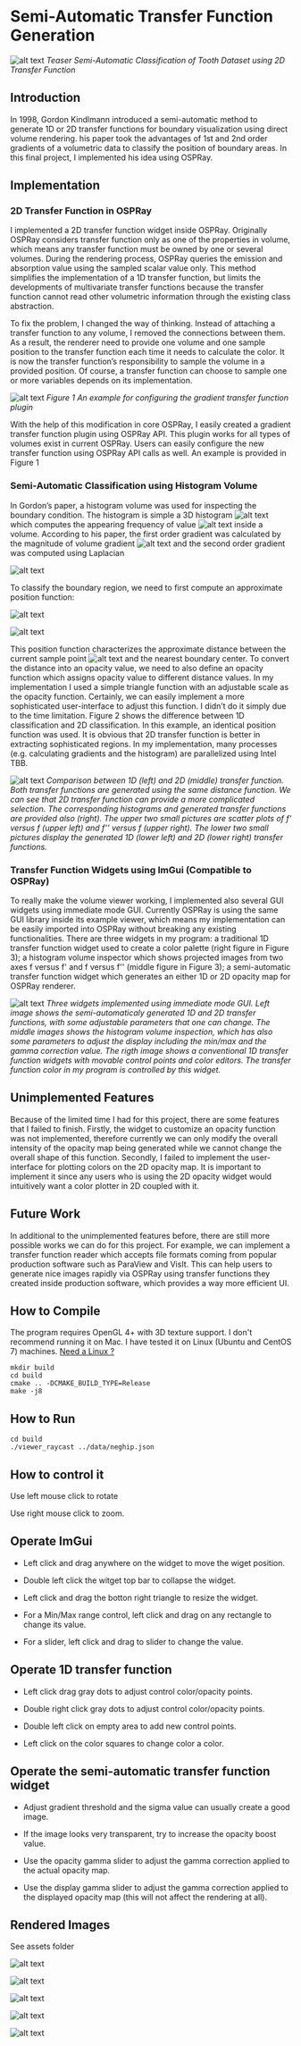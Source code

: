 # Semi-Automatic Transfer Function Generation #

![alt text][teaser]
*Teaser Semi-Automatic Classification of *Tooth* Dataset using 2D Transfer Function*

## Introduction ##

In 1998, Gordon Kindlmann introduced a semi-automatic method to generate 1D or 2D transfer functions for boundary visualization using direct volume rendering. his paper took the advantages of 1st and 2nd order gradients of a volumetric data to classify the position of boundary areas. In this final project, I implemented his idea using OSPRay.
 
## Implementation ##
### 2D Transfer Function in OSPRay ###

I implemented a 2D transfer function widget inside OSPRay. Originally OSPRay considers transfer function only as one of the properties in volume, which means any transfer function must be owned by one or several volumes. During the rendering process, OSPRay queries the emission and absorption value using the sampled scalar value only. This method simplifies the implementation of a 1D transfer function, but limits the developments of multivariate transfer functions because the transfer function cannot read other volumetric information through the existing class abstraction.

To fix the problem, I changed the way of thinking. Instead of attaching a transfer function to any volume, I removed the connections between them. As a result, the renderer need to provide one volume and one sample position to the transfer function each time it needs to calculate the color. It is now the transfer function’s responsibility to sample the volume in a provided position. Of course, a transfer function can choose to sample one or more variables depends on its implementation.

![alt text][figure1]
*Figure 1 An example for configuring the gradient transfer function plugin*

With the help of this modification in core OSPRay, I easily created a gradient transfer function plugin using OSPRay API. This plugin works for all types of volumes exist in current OSPRay. Users can easily configure the new transfer function using OSPRay API calls as well. An example is provided in Figure 1

### Semi-Automatic Classification using Histogram Volume ###

In Gordon’s paper, a histogram volume was used for inspecting the boundary condition. The histogram is simple a 3D histogram
![alt text](http://chart.googleapis.com/chart?cht=tx&chl=h(f,f',f'')) which computes the appearing frequency of value ![alt text](http://chart.googleapis.com/chart?cht=tx&chl=(f,f',f'')) inside a volume. According to his paper, the first order gradient was calculated by the magnitude of volume gradient ![alt text](http://chart.googleapis.com/chart?cht=tx&chl=f%27=||\nabla%20f||) and the second order gradient was computed using Laplacian 

![alt text](http://chart.googleapis.com/chart?cht=tx&chl=f%27%27=(\frac{{\delta}^{2}f}{{\delta}x^2}%2B\frac{{\delta}^{2}f}{{\delta}y^2}%2B\frac{{\delta}^{2}f}{{\delta}z^2}))

To classify the boundary region, we need to first compute an approximate position function:

![alt text](http://chart.googleapis.com/chart?cht=tx&chl=p(v)=-\frac{\sigma^2%20h(v)}{max(g(v)-g_{threshold},0)})


![alt text](http://chart.googleapis.com/chart?cht=tx&chl=p(v,g)=-\frac{\sigma^2%20h(v,g)}{max(g-g_{threshold},0)})

This position function characterizes the approximate distance between the current sample point ![alt text](http://chart.googleapis.com/chart?cht=tx&chl=(v,g)) and the nearest boundary center. To convert the distance into an opacity value, we need to also define an opacity function which assigns opacity value to different distance values. In my implementation I used a simple triangle function with an adjustable scale as the opacity function. Certainly, we can easily implement a more sophisticated user-interface to adjust this function. I didn’t do it simply due to the time limitation. Figure 2 shows the difference between 1D classification and 2D classification. In this example, an identical position function was used. It is obvious that 2D transfer function is better in extracting sophisticated regions. In my implementation, many processes (e.g. calculating gradients and the histogram) are parallelized using Intel TBB.

![alt text][figure2]
*Comparison between 1D (left) and 2D (middle) transfer function. Both transfer functions are generated using the same distance function. We can see that 2D transfer function can provide a more complicated selection. The corresponding histograms and generated transfer functions are provided also (right). The upper two small pictures are scatter plots of f' versus f (upper left) and f'' versus f (upper right). The lower two small pictures display the generated 1D (lower left) and 2D (lower right) transfer functions.*

### Transfer Function Widgets using ImGui (Compatible to OSPRay) ###

To really make the volume viewer working, I implemented also several GUI widgets using immediate mode GUI. Currently OSPRay is using the same GUI library inside its example viewer, which means my implementation can be easily imported into OSPRay without breaking any existing functionalities. There are three widgets in my program: a traditional 1D transfer function widget used to create a color palette (right figure in Figure 3); a histogram volume inspector which shows projected images from two axes f versus f' and f versus f'' (middle figure in Figure 3); a semi-automatic transfer function widget which generates an either 1D or 2D opacity map for OSPRay renderer.

![alt text][figure3]
*Three widgets implemented using immediate mode GUI. Left image shows the semi-automaticaly generated 1D and 2D transfer functions, with some adjustable parameters that one can change. The middle images shows the histogram volume inspection, which has also some parameters to adjust the display including the min/max and the gamma correction value. The rigth image shows a conventional 1D  transfer function widgets with movable control points and color editors. The transfer function color in my program is controlled by this widget.*

## Unimplemented Features ##
Because of the limited time I had for this project, there are some features that I failed to finish. Firstly, the widget to customize an opacity function was not implemented, therefore currently we can only modify the overall intensity of the opacity map being generated while we cannot change the overall shape of this function.  Secondly, I failed to implement the user-interface for plotting colors on the 2D opacity map. It is important to implement it since any users who is using the 2D opacity widget would intuitively want a color plotter in 2D coupled with it.

## Future Work ## 

In additional to the unimplemented features before, there are still more possible works we can do for this project.  For example, we can implement a transfer function reader which accepts file formats coming from popular production software such as ParaView and VisIt. This can help users to generate nice images rapidly via OSPRay using transfer functions they created inside production software, which provides a way more efficient UI. 

## How to Compile ##

The program requires OpenGL 4+ with 3D texture support. I don't recommend running it on Mac. I have tested it on Linux (Ubuntu and CentOS 7) machines. [Need a Linux ?](HELPME.md)

```
mkdir build
cd build
cmake .. -DCMAKE_BUILD_TYPE=Release
make -j8
```

## How to Run ##

```
cd build
./viewer_raycast ../data/neghip.json
```

## How to control it ##

Use left mouse click to rotate 

Use right mouse click to zoom.

## Operate ImGui ##

* Left click and drag anywhere on the widget to move the wiget position.

* Double left click the witget top bar to collapse the widget.

* Left click and drag the botton right triangle to resize the widget.

* For a Min/Max range control, left click and drag on any rectangle to change its value. 

* For a slider, left click and drag to slider to change the value.

## Operate 1D transfer function ##

* Left click drag gray dots to adjust control color/opacity points.

* Double right click gray dots to adjust control color/opacity points.

* Double left click on empty area to add new control points.

* Left click on the color squares to change color a color.

## Operate the semi-automatic transfer function widget ##

* Adjust gradient threshold and the sigma value can usually create a good image.

* If the image looks very transparent, try to increase the opacity boost value.

* Use the opacity gamma slider to adjust the gamma correction applied to the actual opacity map.

* Use the display gamma slider to adjust the gamma correction applied to the displayed opacity map (this will not affect the rendering at all).

## Rendered Images ##

See assets folder

![alt text](assets/csafe.png "csafe")

![alt text](assets/foot.png "foot")

![alt text](assets/lobster.png "lobster")

![alt text](assets/silicium.png "silicium")

![alt text](assets/skull.png "skull")

[teaser]: assets/report/Teaser.png "Semi-Automatic Classification of Tooth Dataset using 2D Transfer Function"
[figure1]: assets/report/Figure1.png "An example for configuring the gradient transfer function plugin" 
[figure2]: assets/report/Figure2.png "Comparison between 1D and 2D transfer function" 
[figure3]: assets/report/Figure3.png "Three widgets implemented using immediate mode GUI" 
